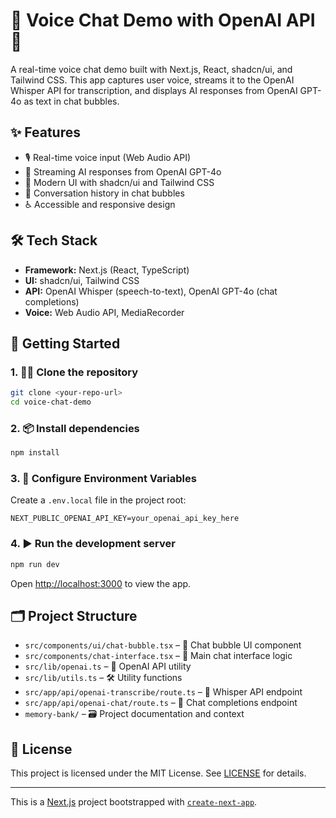 # 🎤 Voice Chat Demo with OpenAI API 🤖

A real-time voice chat demo built with Next.js, React, shadcn/ui, and Tailwind CSS. This app captures user voice, streams it to the OpenAI Whisper API for transcription, and displays AI responses from OpenAI GPT-4o as text in chat bubbles.

## ✨ Features
- 🎙️ Real-time voice input (Web Audio API)
- 🔄 Streaming AI responses from OpenAI GPT-4o
- 💎 Modern UI with shadcn/ui and Tailwind CSS
- 💬 Conversation history in chat bubbles
- ♿ Accessible and responsive design

## 🛠️ Tech Stack
- **Framework:** Next.js (React, TypeScript)
- **UI:** shadcn/ui, Tailwind CSS
- **API:** OpenAI Whisper (speech-to-text), OpenAI GPT-4o (chat completions)
- **Voice:** Web Audio API, MediaRecorder

## 🚀 Getting Started

### 1. 🧑‍💻 Clone the repository
```bash
git clone <your-repo-url>
cd voice-chat-demo
```

### 2. 📦 Install dependencies
```bash
npm install
```

### 3. 🔑 Configure Environment Variables
Create a `.env.local` file in the project root:
```
NEXT_PUBLIC_OPENAI_API_KEY=your_openai_api_key_here
```

### 4. ▶️ Run the development server
```bash
npm run dev
```

Open [http://localhost:3000](http://localhost:3000) to view the app.

## 🗂️ Project Structure
- `src/components/ui/chat-bubble.tsx` – 💬 Chat bubble UI component
- `src/components/chat-interface.tsx` – 🧠 Main chat interface logic
- `src/lib/openai.ts` – 🔗 OpenAI API utility
- `src/lib/utils.ts` – 🛠️ Utility functions
- `src/app/api/openai-transcribe/route.ts` – 🎤 Whisper API endpoint
- `src/app/api/openai-chat/route.ts` – 🤖 Chat completions endpoint
- `memory-bank/` – 🗃️ Project documentation and context

## 📄 License
This project is licensed under the MIT License. See [LICENSE](./LICENSE) for details.

---

This is a [Next.js](https://nextjs.org) project bootstrapped with [`create-next-app`](https://nextjs.org/docs/app/api-reference/cli/create-next-app).
